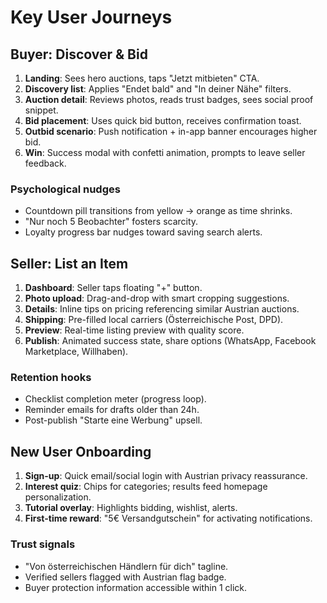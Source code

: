 # Key User Journeys

## Buyer: Discover & Bid
1. **Landing**: Sees hero auctions, taps "Jetzt mitbieten" CTA.
2. **Discovery list**: Applies "Endet bald" and "In deiner Nähe" filters.
3. **Auction detail**: Reviews photos, reads trust badges, sees social proof snippet.
4. **Bid placement**: Uses quick bid button, receives confirmation toast.
5. **Outbid scenario**: Push notification + in-app banner encourages higher bid.
6. **Win**: Success modal with confetti animation, prompts to leave seller feedback.

### Psychological nudges
- Countdown pill transitions from yellow → orange as time shrinks.
- "Nur noch 5 Beobachter" fosters scarcity.
- Loyalty progress bar nudges toward saving search alerts.

## Seller: List an Item
1. **Dashboard**: Seller taps floating "+" button.
2. **Photo upload**: Drag-and-drop with smart cropping suggestions.
3. **Details**: Inline tips on pricing referencing similar Austrian auctions.
4. **Shipping**: Pre-filled local carriers (Österreichische Post, DPD).
5. **Preview**: Real-time listing preview with quality score.
6. **Publish**: Animated success state, share options (WhatsApp, Facebook Marketplace, Willhaben).

### Retention hooks
- Checklist completion meter (progress loop).
- Reminder emails for drafts older than 24h.
- Post-publish "Starte eine Werbung" upsell.

## New User Onboarding
1. **Sign-up**: Quick email/social login with Austrian privacy reassurance.
2. **Interest quiz**: Chips for categories; results feed homepage personalization.
3. **Tutorial overlay**: Highlights bidding, wishlist, alerts.
4. **First-time reward**: "5€ Versandgutschein" for activating notifications.

### Trust signals
- "Von österreichischen Händlern für dich" tagline.
- Verified sellers flagged with Austrian flag badge.
- Buyer protection information accessible within 1 click.

